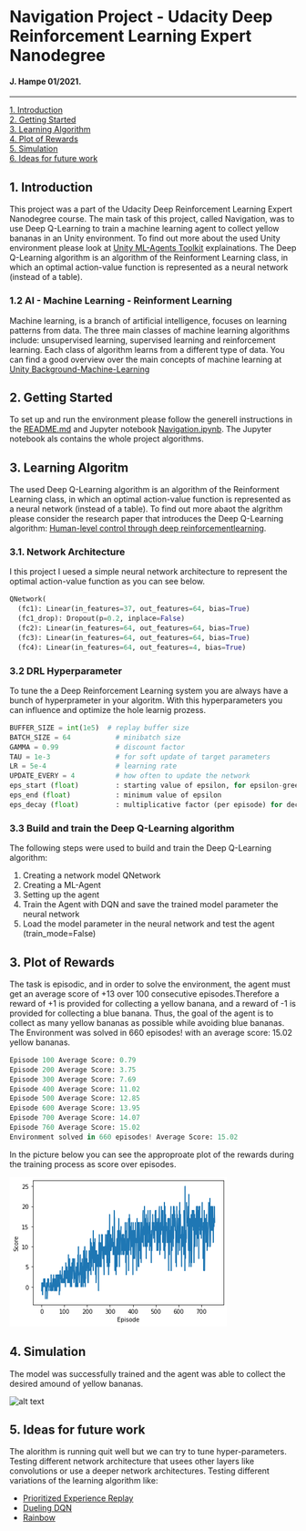 # Navigation Project - Udacity Deep Reinforcement Learning Expert Nanodegree
#### J. Hampe 01/2021.
---

[1. Introduction](#intro)  
[2. Getting Started](#start)  
[3. Learning Algorithm](#algo)  
[4. Plot of Rewards](#plot)  
[5. Simulation](#sim)  
[6. Ideas for future work](#future)  

[//]: # (Image References)
[image1]: ./pictures/score_episode.png "Score over Episode"
[image2]: https://user-images.githubusercontent.com/10624937/42135619-d90f2f28-7d12-11e8-8823-82b970a54d7e.gif "Trained Agent"

<a name="intro"></a>
## 1. Introduction
This project was a part of the Udacity Deep Reinforcement Learning Expert Nanodegree course. The main task of this project, called Navigation, was to use Deep Q-Learning to train a machine learning agent to collect yellow bananas in an Unity environment. To find out more about the used Unity environment please look at [Unity ML-Agents Toolkit](https://github.com/Unity-Technologies/ml-agents) explainations. The Deep Q-Learning algorithm is an algorithm of the Reinforment Learning class, in  which an optimal action-value function is represented as a neural network (instead of a table).

### 1.2 AI - Machine Learning - Reinforment Learning
Machine learning, is a branch of artificial intelligence, focuses on learning patterns from data. The three main classes of machine learning algorithms include: unsupervised learning, supervised learning and reinforcement learning. Each class of algorithm learns from a different type of data. You can find a good overview over the main concepts of machine learning at [Unity Background-Machine-Learning](https://github.com/Unity-Technologies/ml-agents/blob/master/docs/Background-Machine-Learning.md)

<a name="start"></a>
## 2. Getting Started
To set up and run the environment please follow the generell instructions in the [README.md](./README.md) and Jupyter notebook [Navigation.ipynb](./Navigation.ipynb). The Jupyter notebook als contains the whole project algorithms.

<a name="algo"></a>
## 3. Learning Algoritm
The used Deep Q-Learning algorithm is an algorithm of the Reinforment Learning class, in  which an optimal action-value function is represented as a neural network (instead of a table). To find out more abaot the algrithm please consider the research paper that introduces the Deep Q-Learning algorithm: [Human-level control through deep reinforcementlearning](https://storage.googleapis.com/deepmind-media/dqn/DQNNaturePaper.pdf).

### 3.1. Network Architecture
I this project I uesed a simple neural network architecture to represent the optimal action-value function as you can see below.

```python
QNetwork(
  (fc1): Linear(in_features=37, out_features=64, bias=True)
  (fc1_drop): Dropout(p=0.2, inplace=False)
  (fc2): Linear(in_features=64, out_features=64, bias=True)
  (fc3): Linear(in_features=64, out_features=64, bias=True)
  (fc4): Linear(in_features=64, out_features=4, bias=True)
```
### 3.2 DRL Hyperparameter
To tune the a Deep Reinforcement Learning system you are always have a bunch of hyperprameter in your algoritm. With this hyperparameters you can influence and optimize the hole learnig prozess.

```python
BUFFER_SIZE = int(1e5)	# replay buffer size
BATCH_SIZE = 64           # minibatch size
GAMMA = 0.99              # discount factor
TAU = 1e-3                # for soft update of target parameters
LR = 5e-4                 # learning rate
UPDATE_EVERY = 4          # how often to update the network
eps_start (float)         : starting value of epsilon, for epsilon-greedy action selection
eps_end (float)           : minimum value of epsilon
eps_decay (float)         : multiplicative factor (per episode) for decreasing epsilon
```
### 3.3 Build and train the Deep Q-Learning algorithm
The following steps were used to build and train the Deep Q-Learning algorithm:

1. Creating a network model QNetwork
2. Creating a ML-Agent
3. Setting up the agent
4. Train the Agent with DQN and save the trained model parameter the neural network
5. Load the model parameter in the neural network and test the agent (train_mode=False)

<a name="plot"></a>
## 3. Plot of Rewards
The task is episodic, and in order to solve the environment, the agent must get an average score of +13 over 100 consecutive episodes.Therefore a reward of +1 is provided for collecting a yellow banana, and a reward of -1 is provided for collecting a blue banana.  Thus, the goal of the agent is to collect as many yellow bananas as possible while avoiding blue bananas. The Environment was solved in 660 episodes!	with an average score: 15.02 yellow bananas.
```python
Episode 100	Average Score: 0.79
Episode 200	Average Score: 3.75
Episode 300	Average Score: 7.69
Episode 400	Average Score: 11.02
Episode 500	Average Score: 12.85
Episode 600	Average Score: 13.95
Episode 700	Average Score: 14.07
Episode 760	Average Score: 15.02
Environment solved in 660 episodes!	Average Score: 15.02
```
In the picture below you can see the approproate plot of the rewards during the training process as score over episodes.

![alt text][image1]  

## 4. Simulation<a name="sim"></a>
The model was successfully trained and the agent was able to collect the desired amound of yellow bananas.

![alt text][image2]  

<a name="future"></a>
## 5. Ideas for future work
The alorithm is running quit well but we can try to tune hyper-parameters.
Testing different network architecture that usees other layers like convolutions or use a deeper network architectures.
Testing different variations of the learning algorithm like:
- [Prioritized Experience Replay](https://arxiv.org/abs/1511.05952)
- [Dueling DQN](https://arxiv.org/abs/1511.06581)
- [Rainbow](https://arxiv.org/abs/1710.02298)


